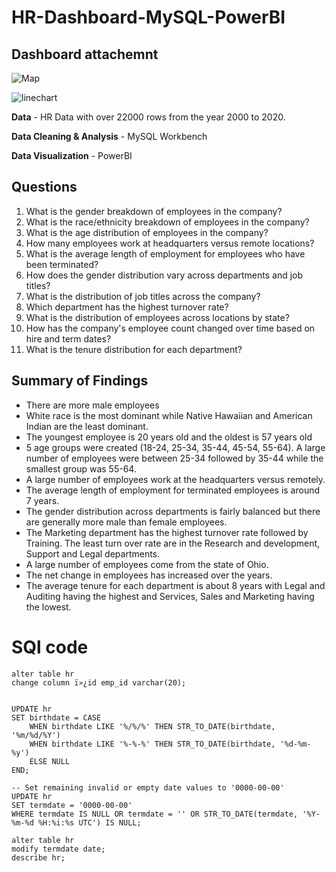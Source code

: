# HR-Dashboard-MySQL-PowerBI



## Dashboard attachemnt 


 ![Map](https://github.com/user-attachments/assets/0a612600-a53e-4f65-90ae-59b4683528dc)

![linechart](https://github.com/user-attachments/assets/cbb77f63-32ac-4e78-adf9-f2e86867a519)

**Data** - HR Data with over 22000 rows from the year 2000 to 2020.

**Data Cleaning & Analysis** - MySQL Workbench

**Data Visualization** - PowerBI

## Questions

1. What is the gender breakdown of employees in the company?
2. What is the race/ethnicity breakdown of employees in the company?
3. What is the age distribution of employees in the company?
4. How many employees work at headquarters versus remote locations?
5. What is the average length of employment for employees who have been terminated?
6. How does the gender distribution vary across departments and job titles?
7. What is the distribution of job titles across the company?
8. Which department has the highest turnover rate?
9. What is the distribution of employees across locations by state?
10. How has the company's employee count changed over time based on hire and term dates?
11. What is the tenure distribution for each department?

## Summary of Findings
 - There are more male employees
 - White race is the most dominant while Native Hawaiian and American Indian are the least dominant.
 - The youngest employee is 20 years old and the oldest is 57 years old
 - 5 age groups were created (18-24, 25-34, 35-44, 45-54, 55-64). A large number of employees were between 25-34 followed by 35-44 while the smallest group was 55-64.
 - A large number of employees work at the headquarters versus remotely.
 - The average length of employment for terminated employees is around 7 years.
 - The gender distribution across departments is fairly balanced but there are generally more male than female employees.
 - The Marketing department has the highest turnover rate followed by Training. The least turn over rate are in the Research and development, Support and Legal departments.
 - A large number of employees come from the state of Ohio.
 - The net change in employees has increased over the years.
- The average tenure for each department is about 8 years with Legal and Auditing having the highest and Services, Sales and Marketing having the lowest.

# SQl code 

```
alter table hr 
change column ï»¿id emp_id varchar(20);


UPDATE hr 
SET birthdate = CASE
    WHEN birthdate LIKE '%/%/%' THEN STR_TO_DATE(birthdate, '%m/%d/%Y')
    WHEN birthdate LIKE '%-%-%' THEN STR_TO_DATE(birthdate, '%d-%m-%y')
    ELSE NULL
END;

-- Set remaining invalid or empty date values to '0000-00-00'
UPDATE hr
SET termdate = '0000-00-00'
WHERE termdate IS NULL OR termdate = '' OR STR_TO_DATE(termdate, '%Y-%m-%d %H:%i:%s UTC') IS NULL;

alter table hr 
modify termdate date;
describe hr;


```
